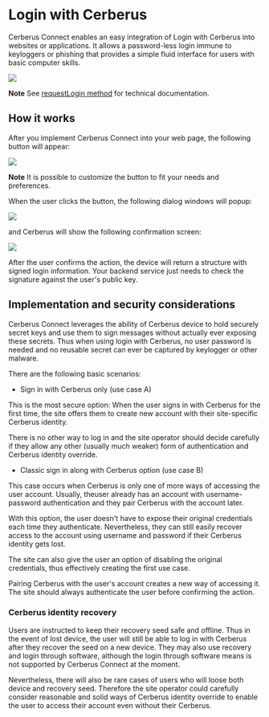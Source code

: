 # Login with Cerberus

Cerberus Connect enables an easy integration of Login with Cerberus into websites or applications. It allows a password-less login immune to keyloggers or phishing that provides a simple fluid interface for users with basic computer skills.

![](login_form.png)

**Note** See [requestLogin method](./methods/requestLogin.md) for technical documentation.

## How it works

After you implement Cerberus Connect into your web page, the following button will appear:

![](login_button.png)

**Note** It is possible to customize the button to fit your needs and preferences.

When the user clicks the button, the following dialog windows will popup:

![](login_dialog.png)

and Cerberus will show the following confirmation screen:

![](login_display.png)

After the user confirms the action, the device will return a structure with signed login information. Your backend service just needs to check the signature against the user's public key.

## Implementation and security considerations

Cerberus Connect leverages the ability of Cerberus device to hold securely secret keys and use them to sign messages without actually ever exposing these secrets. Thus when using login with Cerberus, no user password is needed and no reusable secret can ever be captured by keylogger or other malware.

There are the following basic scenarios:

-   Sign in with Cerberus only (use case A)

This is the most secure option: When the user signs in with Cerberus for the first time, the site offers them to create new account with their site-specific Cerberus identity.

There is no other way to log in and the site operator should decide carefully if they allow any other (usually much weaker) form of authentication and Cerberus identity override.

-   Classic sign in along with Cerberus option (use case B)

This case occurs when Cerberus is only one of more ways of accessing the user account. Usually, theuser already has an account with username-password authentication and they pair Cerberus with the account later.

With this option, the user doesn't have to expose their original credentials each time they authenticate. Nevertheless, they can still easily recover access to the account using username and password if their Cerberus identity gets lost.

The site can also give the user an option of disabling the original credentials, thus effectively creating the first use case.

Pairing Cerberus with the user's account creates a new way of accessing it. The site should always authenticate the user before confirming the action.

### Cerberus identity recovery

Users are instructed to keep their recovery seed safe and offline. Thus in the event of lost device, the user will still be able to log in with Cerberus after they recover the seed on a new device. They may also use recovery and login through software, although the login through software means is not supported by Cerberus Connect at the moment.

Nevertheless, there will also be rare cases of users who will loose both device and recovery seed. Therefore the site operator could carefully consider reasonable and solid ways of Cerberus identity override to enable the user to access their account even without their Cerberus.

